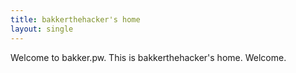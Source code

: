 ```yaml
---
title: bakkerthehacker's home
layout: single
---
```


Welcome to bakker.pw.  This is bakkerthehacker's home.  Welcome.
